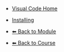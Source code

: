 - [Visual Code Home](./README.md)

- [Installing](./Installing.md "Installing")

- [⬅ Back to Module](../README.md)
- [⬅ Back to Course](../../README.md)
